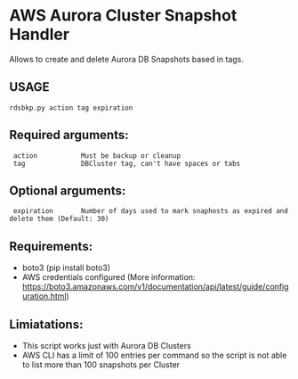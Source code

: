 # AWS Aurora Cluster Snapshot Handler
Allows to create and delete Aurora DB Snapshots based in tags.

## USAGE
```
rdsbkp.py action tag expiration
```

## Required arguments:
```
 action           Must be backup or cleanup
 tag              DBCluster tag, can't have spaces or tabs
```

## Optional arguments:
```
 expiration       Number of days used to mark snaphosts as expired and delete them (Default: 30)
```

## Requirements:

 - boto3 (pip install boto3)
 - AWS credentials configured (More information: https://boto3.amazonaws.com/v1/documentation/api/latest/guide/configuration.html)

## Limiatations:
 - This script works just with Aurora DB Clusters
 - AWS CLI has a limit of 100 entries per command so the script is not able to list more than 100 snapshots per Cluster
